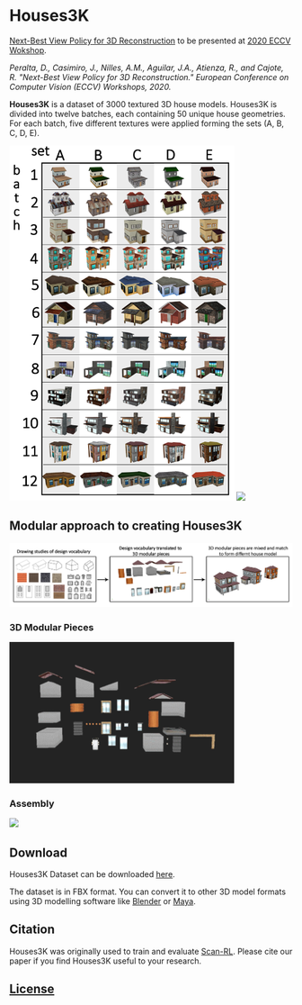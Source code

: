 # Houses3K
[Next-Best View Policy for 3D Reconstruction](http://arxiv.org/abs/2008.12664) to be presented at [2020 ECCV Wokshop](http://uavisionvisdrone.com/#/index/home).

*Peralta, D., Casimiro, J., Nilles, A.M., Aguilar, J.A., Atienza, R., and Cajote, R. "Next-Best View Policy for 3D Reconstruction." European Conference on Computer Vision (ECCV) Workshops, 2020.*

**Houses3K** is a dataset of 3000 textured 3D house models. Houses3K  is divided into twelve batches, each containing 50 unique house geometries. For each batch, five different textures were applied forming the sets (A, B, C, D, E).

<img src='imgs/Dataset_Table.png' width="400"/>

<img src='imgs/HouseDataset.gif' width="400"/>

## Modular approach to creating Houses3K
<img src='imgs/modular.png' width="600"/>

### 3D Modular Pieces
<img src='imgs/ModularPieces.gif' width="400"/>

### Assembly
<img src='imgs/HouseBlockAssembled.gif' width="400"/>


## Download
Houses3K Dataset can be downloaded  [here](https://drive.google.com/drive/folders/1fb5gGBxFIibvHrsJGquO6N8rqKSbkIZB?usp=sharing).

The dataset is in FBX format. You can convert it to other 3D model formats using 3D modelling software like [Blender](https://www.blender.org/) or [Maya](https://www.autodesk.com/products/maya/overview?support=ADVANCED&plc=MAYA&term=1-YEAR&quantity=1).
## Citation

Houses3K was originally used to train and evaluate [Scan-RL](https://github.com/darylperalta/ScanRL). Please cite our paper if you find Houses3K useful to your research.

## [License](LICENSE)
